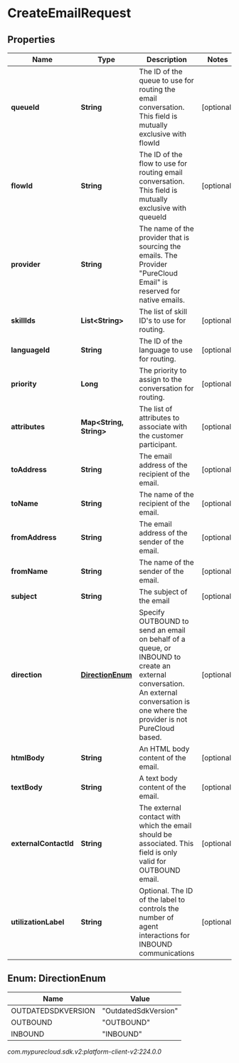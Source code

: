 # CreateEmailRequest


## Properties

| Name | Type | Description | Notes |
| ------------ | ------------- | ------------- | ------------- |
| **queueId** | **String** | The ID of the queue to use for routing the email conversation. This field is mutually exclusive with flowId |  [optional] |
| **flowId** | **String** | The ID of the flow to use for routing email conversation. This field is mutually exclusive with queueId |  [optional] |
| **provider** | **String** | The name of the provider that is sourcing the emails. The Provider \"PureCloud Email\" is reserved for native emails. |  |
| **skillIds** | **List&lt;String&gt;** | The list of skill ID's to use for routing. |  [optional] |
| **languageId** | **String** | The ID of the language to use for routing. |  [optional] |
| **priority** | **Long** | The priority to assign to the conversation for routing. |  [optional] |
| **attributes** | **Map&lt;String, String&gt;** | The list of attributes to associate with the customer participant. |  [optional] |
| **toAddress** | **String** | The email address of the recipient of the email. |  [optional] |
| **toName** | **String** | The name of the recipient of the email. |  [optional] |
| **fromAddress** | **String** | The email address of the sender of the email. |  [optional] |
| **fromName** | **String** | The name of the sender of the email. |  [optional] |
| **subject** | **String** | The subject of the email |  [optional] |
| **direction** | [**DirectionEnum**](#Enum--DirectionEnum) | Specify OUTBOUND to send an email on behalf of a queue, or INBOUND to create an external conversation. An external conversation is one where the provider is not PureCloud based. |  [optional] |
| **htmlBody** | **String** | An HTML body content of the email. |  [optional] |
| **textBody** | **String** | A text body content of the email. |  [optional] |
| **externalContactId** | **String** | The external contact with which the email should be associated. This field is only valid for OUTBOUND email. |  [optional] |
| **utilizationLabel** | **String** | Optional. The ID of the label to controls the number of agent interactions for INBOUND communications |  [optional] |


## Enum: DirectionEnum

| Name | Value |
| ---- | ----- |
| OUTDATEDSDKVERSION | &quot;OutdatedSdkVersion&quot; | 
| OUTBOUND | &quot;OUTBOUND&quot; | 
| INBOUND | &quot;INBOUND&quot; | 




_com.mypurecloud.sdk.v2:platform-client-v2:224.0.0_
